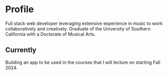# Profile

Full stack web developer leveraging extensive experience in music to work collaboratively and creatively. Graduate of the University of Southern California with a Doctorate of Musical Arts.

## Currently

Building an app to be used in the courses that I will lecture on starting Fall 2024.

